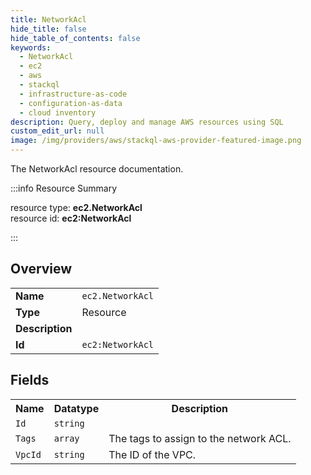 ```yaml
---
title: NetworkAcl
hide_title: false
hide_table_of_contents: false
keywords:
  - NetworkAcl
  - ec2
  - aws
  - stackql
  - infrastructure-as-code
  - configuration-as-data
  - cloud inventory
description: Query, deploy and manage AWS resources using SQL
custom_edit_url: null
image: /img/providers/aws/stackql-aws-provider-featured-image.png
---
```

The NetworkAcl resource documentation.

:::info Resource Summary

<div class="row">
<div class="providerDocColumn">
<span>resource type:&nbsp;<b>ec2.NetworkAcl</b></span><br />
<span>resource id:&nbsp;<b>ec2:NetworkAcl</b></span><br />
</div>
</div>

:::

## Overview
<table><tbody>
<tr><td><b>Name</b></td><td><code>ec2.NetworkAcl</code></td></tr>
<tr><td><b>Type</b></td><td>Resource</td></tr>
<tr><td><b>Description</b></td><td></td></tr>
<tr><td><b>Id</b></td><td><code>ec2:NetworkAcl</code></td></tr>
</tbody></table>

## Fields
<table><tbody>
<tr><th>Name</th><th>Datatype</th><th>Description</th></tr>
<tr><td><code>Id</code></td><td><code>string</code></td><td></td></tr><tr><td><code>Tags</code></td><td><code>array</code></td><td>The tags to assign to the network ACL.</td></tr><tr><td><code>VpcId</code></td><td><code>string</code></td><td>The ID of the VPC.</td></tr>
</tbody></table>